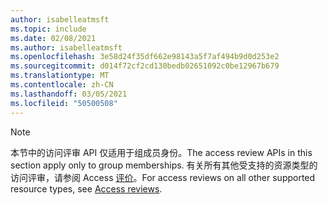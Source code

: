 ```yaml
---
author: isabelleatmsft
ms.topic: include
ms.date: 02/08/2021
ms.author: isabelleatmsft
ms.openlocfilehash: 3e58d24f35df662e98143a5f7af494b9d0d253e2
ms.sourcegitcommit: d014f72cf2cd130bedb02651092c0be12967b679
ms.translationtype: MT
ms.contentlocale: zh-CN
ms.lasthandoff: 03/05/2021
ms.locfileid: "50500508"
---
```

<!-- markdownlint-disable MD041-->

>[!NOTE]
><span data-ttu-id="a7712-101">本节中的访问评审 API 仅适用于组成员身份。</span><span class="sxs-lookup"><span data-stu-id="a7712-101">The access review APIs in this section apply only to group memberships.</span></span> <span data-ttu-id="a7712-102">有关所有其他受支持的资源类型的访问评审，请参阅 Access [评价](https://docs.microsoft.com/en-us/graph/api/resources/accessreviews-root?view=graph-rest-beta)。</span><span class="sxs-lookup"><span data-stu-id="a7712-102">For access reviews on all other supported resource types, see [Access reviews](https://docs.microsoft.com/en-us/graph/api/resources/accessreviews-root?view=graph-rest-beta).</span></span>
